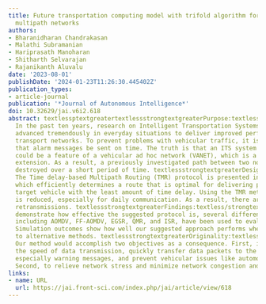 ```yaml
---
title: Future transportation computing model with trifold algorithm for real-time
  multipath networks
authors:
- Bharanidharan Chandrakasan
- Malathi Subramanian
- Hariprasath Manoharan
- Shitharth Selvarajan
- Rajanikanth Aluvalu
date: '2023-08-01'
publishDate: '2024-01-23T11:26:30.445402Z'
publication_types:
- article-journal
publication: '*Journal of Autonomous Intelligence*'
doi: 10.32629/jai.v6i2.618
abstract: textlessptextgreatertextlessstrongtextgreaterPurpose:textless/strongtextgreater
  In the past ten years, research on Intelligent Transportation Systems (ITS) has
  advanced tremendously in everyday situations to deliver improved performance for
  transport networks. To prevent problems with vehicular traffic, it is essential
  that alarm messages be sent on time. The truth is that an ITS system in and of itself
  could be a feature of a vehicular ad hoc network (VANET), which is a wireless network
  extension. As a result, a previously investigated path between two nodes might be
  destroyed over a short period of time. textlessstrongtextgreaterDesign:textless/strongtextgreater
  The Time delay-based Multipath Routing (TMR) protocol is presented in this research
  which efficiently determines a route that is optimal for delivering packets to the
  target vehicle with the least amount of time delay. Using the TMR method, data flow
  is reduced, especially for daily communication. As a result, there are few packet
  retransmissions. textlessstrongtextgreaterFindings:textless/strongtextgreater To
  demonstrate how effective the suggested protocol is, several different protocols,
  including AOMDV, FF-AOMDV, EGSR, QMR, and ISR, have been used to evaluate the TMR.
  Simulation outcomes show how well our suggested approach performs when compared
  to alternative methods. textlessstrongtextgreaterOriginality:textless/strongtextgreater
  Our method would accomplish two objectives as a consequence. First, it would increase
  the speed of data transmission, quickly transfer data packets to the target vehicle,
  especially warning messages, and prevent vehicular issues like automobile accidents.
  Second, to relieve network stress and minimize network congestion and data collisions.textless/ptextgreater
links:
- name: URL
  url: https://jai.front-sci.com/index.php/jai/article/view/618
---
```

